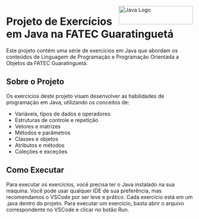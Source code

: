 <p>
  <img src="https://i.ibb.co/w7BcGF3/logo-1.png" alt="Java Logo" width="200px" height="50px" align="right">
  <h1 align="left"> Projeto de Exercícios em Java na FATEC Guaratinguetá </h1>
</p>

Este projeto contém uma série de exercícios em Java que abordam os conteúdos de Linguagem de Programação e Programação Orientada a Objetos da FATEC Guaratinguetá.

## Sobre o Projeto

Os exercícios deste projeto visam desenvolver as habilidades de programação em Java, utilizando os conceitos de:

- Variáveis, tipos de dados e operadores
- Estruturas de controle e repetição
- Vetores e matrizes
- Métodos e parâmetros
- Classes e objetos
- Atributos e métodos
- Coleções e exceções

## Como Executar

Para executar os exercícios, você precisa ter o Java instalado na sua máquina. Você pode usar qualquer IDE de sua preferência, mas recomendamos o VSCode por ser leve e prático. Cada exercício está em um .java dentro do projeto. Para executar um exercício, basta abrir o arquivo correspondente no VSCode e clicar no botão Run.
